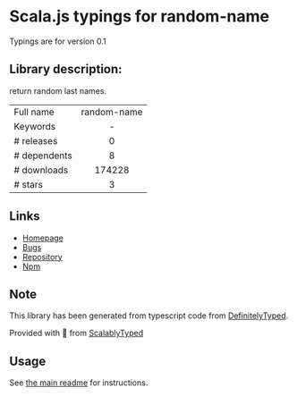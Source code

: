 
# Scala.js typings for random-name

Typings are for version 0.1

## Library description:
return random last names.

|                    |                 |
| ------------------ | :-------------: |
| Full name          | random-name |
| Keywords           | - |
| # releases         | 0 |
| # dependents       | 8 |
| # downloads        | 174228 |
| # stars            | 3 |

## Links
- [Homepage](https://github.com/dominictarr/random-name)
- [Bugs](https://github.com/dominictarr/random-name/issues)
- [Repository](https://github.com/dominictarr/random-name)
- [Npm](https://www.npmjs.com/package/random-name)
    


## Note
This library has been generated from typescript code from [DefinitelyTyped](https://definitelytyped.org).

Provided with :purple_heart: from [ScalablyTyped](https://github.com/oyvindberg/ScalablyTyped)

## Usage
See [the main readme](../../readme.md) for instructions.


